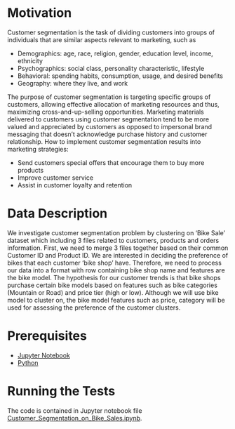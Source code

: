 # Motivation
Customer segmentation is the task of dividing customers into groups of individuals that are similar aspects relevant to marketing, such as
- Demographics: age, race, religion, gender, education level, income, ethnicity
- Psychographics: social class, personality characteristic, lifestyle
- Behavioral: spending habits, consumption, usage, and desired benefits
- Geography: where they live, and work

The purpose of customer segmentation is targeting specific groups of customers, allowing effective allocation of marketing resources and thus, maximizing cross-and-up-selling opportunities. Marketing materials delivered to customers using customer segmentation tend to be more valued and appreciated by customers as opposed to impersonal brand messaging that doesn’t acknowledge purchase history and customer relationship. 
How to implement customer segmentation results into marketing strategies:
-	Send customers special offers that encourage them to buy more products
-	Improve customer service
-	Assist in customer loyalty and retention

# Data Description
We investigate customer segmentation problem by clustering on ‘Bike Sale’ dataset which including 3 files related to customers, products and orders information. First, we need to merge 3 files together based on their common Customer ID and Product ID. We are interested in deciding the preference of bikes that each customer ‘bike shop’ have. Therefore, we need to process our data into a format with row containing bike shop name and features are the bike model. The hypothesis for our customer trends is that bike shops purchase certain bike models based on features such as bike categories (Mountain or Road) and price tier (high or low). Although we will use bike model to cluster on, the bike model features such as price, category will be used for assessing the preference of the customer clusters. 
# Prerequisites
- [Jupyter Notebook](http://jupyter.org/install)
- [Python](https://www.python.org/downloads/release/python-364/)
# Running the Tests
The code is contained in Jupyter notebook file [Customer_Segmentation_on_Bike_Sales.ipynb](https://github.com/tule2236/Customer_Segmentation/blob/master/Customer_Segmentation_on_Bike_Sales.ipynb). 
